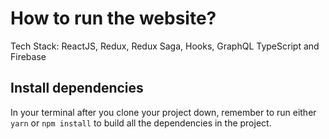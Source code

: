 
# How to run the website?
Tech Stack:  ReactJS, Redux, Redux Saga, Hooks, GraphQL TypeScript and Firebase
## Install dependencies
In your terminal after you clone your project down, remember to run either `yarn` or `npm install` to build all the dependencies in the project.


